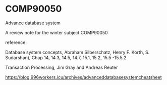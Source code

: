 # COMP90050
Advance database system

A review note for the winter subject COMP90050

reference: 

Database system concepts, Abraham Silberschatz, Henry F. Korth, S. Sudarshan), Chap 14, 14.3, 14.5, 14.7, 15.1, 15.2, 15.5 -15.5.2 

Transaction Processing, Jim Gray and Andreas Reuter

https://blog.996workers.icu/archives/advanceddatabasesystemcheatsheet
